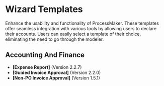# Wizard Templates
Enhance the usability and functionality of ProcessMaker. These templates offer seamless integration with various tools by allowing users to declare their accounts. Users can easily select a template of their choice, eliminating the need to go through the modeler.
## Accounting And Finance
- **[Expense Report]** (Version 2.2.7)
- **[Guided Invoice Approval]** (Version 2.2.0)
- **[Non-PO Invoice Approval]** (Version 1.5.1)
